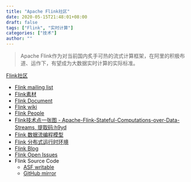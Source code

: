 ```yaml
---
title: "Apache Flink社区"
date: 2020-05-15T21:48:01+08:00
draft: false
tags: ["Flink", "实时计算"]
categories: ["技术"]
author: ""
---
```


> Apache Flink作为对当前国内炙手可热的流式计算框架，在阿里的积极布道、运作下，有望成为大数据实时计算的实际标准。

[Flink社区](https://flink.apache.org/community.html)
* [Flink mailing list](https://flink.apache.org/community.html#mailing-lists)
* [Flink素材](https://flink.apache.org/material.html)
* [Flink Document](https://ci.apache.org/projects/flink/flink-docs-stable/)
* [Flink wiki](https://cwiki.apache.org/confluence/display/FLINK/Apache+Flink+Home)
* [Flink People](https://flink.apache.org/community.html#people)
* [Flink技术点一张图 - Apache-Flink-Stateful-Computations-over-Data-Streams, 提取码:h9yd](https://pan.baidu.com/s/1takDys1K1yrqODoJEh8X9g)
* [Flink 数据流编程模型](https://ci.apache.org/projects/flink/flink-docs-release-1.8/concepts/programming-model.html)
* [Flink 分布式运行时环境](https://ci.apache.org/projects/flink/flink-docs-release-1.8/concepts/runtime.html)
* [Flink Blog](https://flink.apache.org/blog/)
* [Flink Open Issues](https://issues.apache.org/jira/projects/FLINK/issues/FLINK-21351?filter=allopenissues)
* Flink Source Code
    + [ASF writable](https://gitbox.apache.org/repos/asf/flink.git)
    + [GitHub mirror](https://github.com/apache/flink.git)

